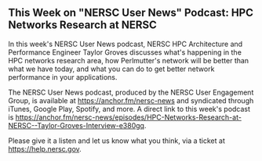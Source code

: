 ## This Week on "NERSC User News" Podcast: HPC Networks Research at NERSC

In this week's NERSC User News podcast, NERSC HPC Architecture and Performance 
Engineer Taylor Groves discusses what's happening in the HPC networks research 
area, how Perlmutter's network will be better than what we have today, and what 
you can do to get better network performance in your applications.

The NERSC User News podcast, produced by the NERSC User Engagement Group, is 
available at <https://anchor.fm/nersc-news> and syndicated through iTunes, 
Google Play, Spotify, and more. A direct link to this week's podcast is 
<https://anchor.fm/nersc-news/episodes/HPC-Networks-Research-at-NERSC--Taylor-Groves-Interview-e380gq>.

Please give it a listen and let us know what you think, via a ticket at
<https://help.nersc.gov>.
